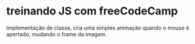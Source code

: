 <h1>treinando JS com freeCodeCamp</h1>
<p>Implementação de classe, cria uma simples animação quando o mouse é apertado, mudando o frame da imagem.</p>
